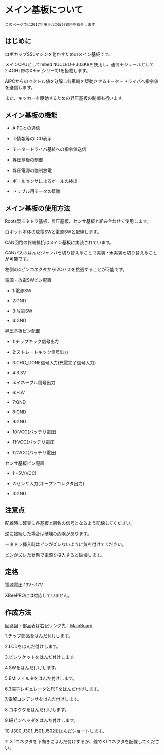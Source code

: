# メイン基板について　　

`このページでは2017年モデルの設計資料を紹介します`
## はじめに
ロボカップSSLマシンを動かすためのメイン基板です。

メインCPUとしてmbed NUCLEO-F303K8を使用し、通信モジュールとして2.4GHz帯のXBee シリーズ1を搭載します。

AIPCからのベクトル値を分解し各車輪を駆動させるモータードライバへ指令値を送信します。

また、キッカーを駆動するための昇圧基板の制御も行います。

## メイン基板の機能
* AIPCとの通信

* ID情報等のLCD表示

* モータードライバ基板への指令値送信

* 昇圧基板の制御

* 昇圧電源の強制放電

* ボールセンサによるボールの検出

* ドリブル用モータの駆動

## メイン基板の使用方法
Roots製モタドラ基板、昇圧基板、センサ基板と組み合わせて使用します。

ロボット本体の放電SWと電源SWと配線します。


CAN回路の終端抵抗はメイン基板に実装されています。

CANバスのはんだジャンパを切り替えることで実装・未実装を切り替えることが可能です。


左側の4ピンコネクタからI2Cバスを拡張することが可能です。


電源・放電SWピン配置

 * 1:電源SW

 * 2:GND

 * 3:放電SW

 * 4:GND


昇圧基板ピン配置

 * 1:チップキック信号出力

 * 2:ストレートキック信号出力

 * 3:CHG_DONE信号入力(充電完了信号入力)

 * 4:3.3V

 * 5:イネーブル信号出力

 * 6:+5V

 * 7:GND

 * 8:GND

 * 9:GND

 * 10:VCC(バッテリ電圧)

 * 11:VCC(バッテリ電圧)

 * 12:VCC(バッテリ電圧)


センサ基板ピン配置

 * 1:+5V(VCC)

 * 2:センサ入力(オープンコレクタ出力)

 * 3:GND


## 注意点

配線時に確実に各基板と同名の信号となるよう配線してください。

逆に接続した場合は破壊の危険があります。


モタドラ挿入時はピンがズレないように気を付けてください。

ピンがズレた状態で電源を投入すると破壊します。


## 定格

電源電圧:13V～17V

XBeePROには対応していません。

## 作成方法
回路図・部品表は右記リンク先：[MainBoard](https://github.com/SSL-Roots/Circuit_MainBoard)

1.チップ部品をはんだ付けします。

2.LCDをはんだ付けします。

3.ピンソケットをはんだ付けします。

4.SWをはんだ付けします。

5.EMIフィルタをはんだ付けします。

6.3端子レギュレータとFETをはんだ付けします。

7.電解コンデンサをはんだ付けします。

8.コネクタをはんだ付けします。

9.細ピンヘッダをはんだ付けします。

10.J300,J301,J501,J502をはんだショートします。

11.XTコネクタを下向きにはんだ付けするか、線でXTコネクタを配線してください。